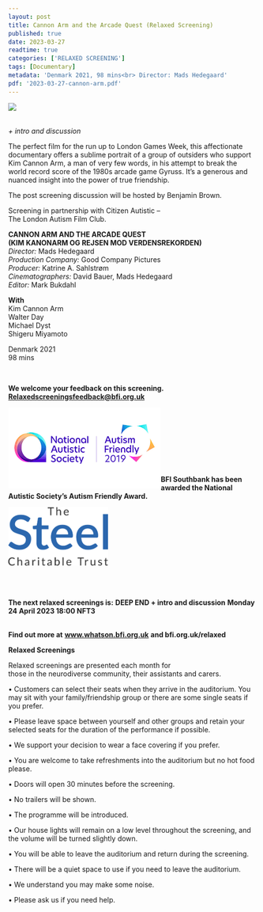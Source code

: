 ```yaml
---
layout: post
title: Cannon Arm and the Arcade Quest (Relaxed Screening)
published: true
date: 2023-03-27
readtime: true
categories: ['RELAXED SCREENING']
tags: [Documentary]
metadata: 'Denmark 2021, 98 mins<br> Director: Mads Hedegaard'
pdf: '2023-03-27-cannon-arm.pdf'
---
```


<img style="float: left;" src="/img/cannon-arm.png"><br><br>

_+ intro and discussion_

The perfect film for the run up to London Games Week, this affectionate documentary offers a sublime portrait of a group of outsiders who support Kim Cannon Arm, a man of very few words, in his attempt to break the world record score of the 1980s arcade game Gyruss. It’s a generous and nuanced insight into the power of true friendship.

The post screening discussion will be hosted by Benjamin Brown.

Screening in partnership with Citizen Autistic –  
The London Autism Film Club.  

**CANNON ARM AND THE ARCADE QUEST**  
**(KIM KANONARM OG REJSEN MOD VERDENSREKORDEN)**  
_Director:_ Mads Hedegaard  
_Production Company:_  Good Company Pictures  
_Producer:_ Katrine A. Sahlstrøm  
_Cinematographers:_ David Bauer, Mads Hedegaard  
_Editor:_ Mark Bukdahl  

**With**  
Kim Cannon Arm  
Walter Day  
Michael Dyst  
Shigeru Miyamoto  

Denmark 2021  
98 mins  

<br>

**We welcome your feedback on this screening. Relaxedscreeningsfeedback@bfi.org.uk**


<img style="float: left;" src="/img/autistic_society.png"><br><br><br><br><br><br><br><br>
**BFI Southbank has been awarded the National Autistic Society’s Autism Friendly Award.**

<img style="float: left;" src="/img/steel-charitable-trust-logo-01.jpg" width="40%" height="40%"><br><br><br><br><br><br><br><br><br><br>


**The next relaxed screenings is:**
**DEEP END + intro and discussion**
**Monday 24 April 2023 18:00 NFT3**<br>
<br>

**Find out more at**
**www.whatson.bfi.org.uk**
**and bfi.org.uk/relaxed**

**Relaxed Screenings**<br>

Relaxed screenings are presented each month for  
those in the neurodiverse community, their assistants and carers.

• Customers can select their seats when they arrive in the auditorium. You may sit with your family/friendship group or there are some single seats if you prefer.

• Please leave space between yourself and other groups and retain your selected seats for the duration of the performance if possible.

• We support your decision to wear a face covering if you prefer.

• You are welcome to take refreshments into the auditorium but no hot food please.

• Doors will open 30 minutes before the screening.

• No trailers will be shown.

• The programme will be introduced.

• Our house lights will remain on a low level throughout the screening, and the volume will be turned slightly down.

• You will be able to leave the auditorium and return during the screening.

• There will be a quiet space to use if you need to leave the auditorium.

• We understand you may make some noise.

• Please ask us if you need help.

<!--stackedit_data:
eyJoaXN0b3J5IjpbMTkwMTcyNTcyOV19
-->